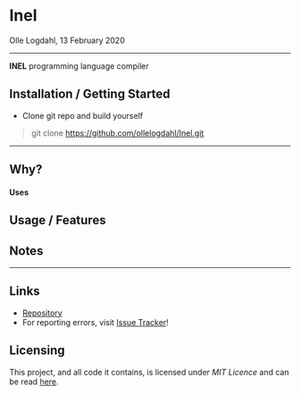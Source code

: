 # Inel
Olle Logdahl, 13 February 2020

---
**INEL** programming language compiler


## Installation / Getting Started
- Clone git repo and build yourself
> git clone https://github.com/ollelogdahl/Inel.git

---

## Why?

#### Uses


## Usage / Features


## Notes

---

## Links

- [Repository](https://github.com/ollelogdahl/inel/)
- For reporting errors, visit [Issue Tracker](https://github.com/ollelogdahl/inel/issues)!

## Licensing

This project, and all code it contains, is licensed under *MIT Licence* and can be read [here](LICENCE).
